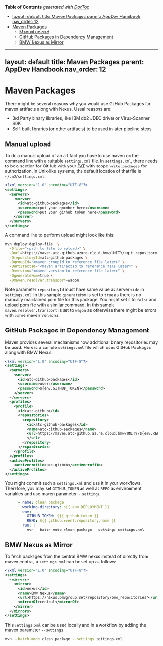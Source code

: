 <!-- START doctoc generated TOC please keep comment here to allow auto update -->
<!-- DON'T EDIT THIS SECTION, INSTEAD RE-RUN doctoc TO UPDATE -->
**Table of Contents**  *generated with [DocToc](https://github.com/thlorenz/doctoc)*

  - [layout: default
title: Maven Packages
parent: AppDev Handbook
nav_order: 12](#layout-default%0Atitle-maven-packages%0Aparent-appdev-handbook%0Anav_order-12)
- [Maven Packages](#maven-packages)
  - [Manual upload](#manual-upload)
  - [GitHub Packages in Dependency Management](#github-packages-in-dependency-management)
  - [BMW Nexus as Mirror](#bmw-nexus-as-mirror)

<!-- END doctoc generated TOC please keep comment here to allow auto update -->

---
layout: default
title: Maven Packages
parent: AppDev Handbook
nav_order: 12
---

# Maven Packages

There might be several reasons why you would use GitHub Packages for maven artifacts along with Nexus. Usual reasons
are:

* 3rd Party binary libraries, like IBM db2 JDBC driver or Virus-Scanner SDK
* Self-built libraries (or other artifacts) to be used in later pipeline steps

## Manual upload

To do a manual upload of an artifact you have to use maven on the command line with a suitable `settings.xml` file.
In `settings.xml`, there needs to be a section for GitHub with
your [PAT](https://docs.github.com/en/authentication/keeping-your-account-and-data-secure/managing-your-personal-access-tokens)
with scope `write:packages` for authorization.
In Unix-like systems, the default location of that file is `~/.m2/settings.xml`.

```xml
<?xml version="1.0" encoding="UTF-8"?>
<settings>
  <servers>
    <server>
      <id>atc-github-packages</id>
      <username>put your qnumber here</username>
      <password>put your github token here</password>
    </server>
  </servers>
</settings>
```

A command line to perform upload might look like this:

```bash
mvn deploy:deploy-file  \
  -Dfile="<path to file to upload>" \
  -Durl=https://maven.atc-github.azure.cloud.bmw/UNITY/<git repository name> \
  -DrepositoryId=atc-github-packages \
  -DgroupId="<maven groupId to reference file later>" \
  -DartifactId="<maven artifactId to reference file later>" \
  -Dversion="<maven version to reference file later>" \
  -DgeneratePom=true \
  -Dmaven.resolver.transport=wagon
```

Note parameter `repositoryId` must have same value as server `<id>` in `settings.xml`. In this sample `generatePom` is
set to `true` as there is no manually maintained pom file for this package. You might set it to `false` and upload pom
file with a similar command. In this sample `maven.resolver.transport` is set to `wagon` as otherwise there might be
errors with some maven versions.

## GitHub Packages in Dependency Management

Maven provides several mechanisms how additional binary repositories may be used. Here is a sample `settings.xml` file
which uses GitHub Packages along with BMW Nexus:

```xml
<?xml version="1.0" encoding="UTF-8"?>
<settings>
  <servers>
    <server>
      <id>atc-github-packages</id>
      <username>user</username>
      <password>${env.GITHUB_TOKEN}</password>
    </server>
  </servers>
  <profiles>
    <profile>
      <id>atc-github</id>
      <repositories>
        <repository>
          <id>atc-github-packages</id>
          <name>atc-github-packages</name>
          <url>https://maven.atc-github.azure.cloud.bmw/UNITY/${env.REPO}/
          </url>
        </repository>
      </repositories>
    </profile>
  </profiles>
  <activeProfiles>
    <activeProfile>atc-github</activeProfile>
  </activeProfiles>
</settings>
```

You might commit such a `settings.xml` and use it in your workflows.
Therefore, you may set `GITHUB_TOKEN` as well as `REPO` as environment variables and use maven parameter `--settings`.

```yaml
      - name: clean package
        working-directory: ${{ env.DEPLOYMENT }}
        env:
          GITHUB_TOKEN: ${{ github.token }}
          REPO: ${{ github.event.repository.name }}
        run: |
          mvn --batch-mode clean package --settings settings.xml
```

## BMW Nexus as Mirror

To fetch packages from the central BMW nexus instead of directly from maven central, a `settings.xml` can be set up as
follows:

```xml
<?xml version="1.0" encoding="UTF-8"?>
<settings>
  <mirrors>
    <mirror>
      <id>nexus</id>
      <name>BMW Nexus</name>
      <url>https://nexus.bmwgroup.net/repository/bmw_repositories/</url>
      <mirrorOf>central</mirrorOf>
    </mirror>
  </mirrors>
</settings>
```

This `settings.xml` can be used locally and in a workflow by adding the maven parameter `--settings`.

```bash
mvn --batch-mode clean package --settings settings.xml
```
